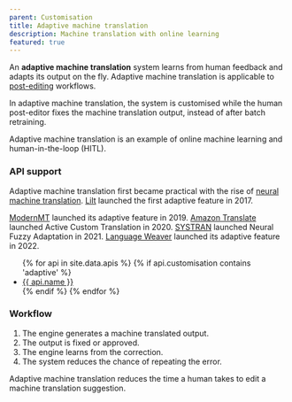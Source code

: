 ```yaml
---
parent: Customisation
title: Adaptive machine translation
description: Machine translation with online learning
featured: true
---
```


An **adaptive machine translation** system learns from human feedback and adapts its output on the fly.
Adaptive machine translation is applicable to [post-editing](../workflows/post-editing.md) workflows.

In adaptive machine translation, the system is customised while the human post-editor fixes the machine translation output, instead of after batch retraining.

Adaptive machine translation is an example of online machine learning and human-in-the-loop (HITL).
### API support

Adaptive machine translation first became practical with the rise of [neural machine translation](/approaches/neural-machine-translation.md).  [Lilt](/apis/lilt.md) launched the first adaptive feature in 2017.

[ModernMT](/apis/modernmt.md) launched its adaptive feature in 2019.
[Amazon Translate](/apis/amazon.md) launched Active Custom Translation in 2020.
[SYSTRAN](/apis/systran.md) launched Neural Fuzzy Adaptation in 2021.
[Language Weaver](/apis/language-weaver.md) launched its adaptive feature in 2022.

<ul>
  {% for api in site.data.apis %}
    {% if api.customisation contains 'adaptive' %}
        <li>
        <a href="/{{ api.id }}">
            {{ api.name }}
        </a>
        </li>
    {% endif %}
  {% endfor %}
</ul>

### Workflow

1. The engine generates a machine translated output.
2. The output is fixed or approved.
3. The engine learns from the correction.
4. The system reduces the chance of repeating the error.

Adaptive machine translation reduces the time a human takes to edit a machine translation suggestion.
